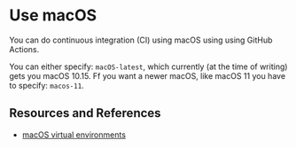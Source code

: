 # Use macOS

You can do continuous integration (CI) using macOS using using GitHub Actions.

You can either specify: `macOS-latest`, which currently (at the time of writing) gets you macOS 10.15. Ff you want a newer macOS, like macOS 11 you have to specify: `macos-11`.

## Resources and References

- [macOS virtual environments](https://github.com/actions/virtual-environments/tree/main/images/macos)
